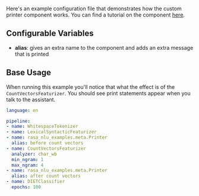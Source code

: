 Here's an example configuration file that demonstrates how the custom printer component works.
You can find a tutorial on the component [here](https://blog.rasa.com/custom-printer-component/).

## Configurable Variables

- **alias**: gives an extra name to the component and adds an extra message that is printed

## Base Usage

When running this example you'll notice that what the effect is of the `CountVectorsFeaturizer`.
You should see print statements appear when you talk to the assistant.

```yaml
language: en

pipeline:
- name: WhitespaceTokenizer
- name: LexicalSyntacticFeaturizer
- name: rasa_nlu_examples.meta.Printer
  alias: before count vectors
- name: CountVectorsFeaturizer
  analyzer: char_wb
  min_ngram: 1
  max_ngram: 4
- name: rasa_nlu_examples.meta.Printer
  alias: after count vectors
- name: DIETClassifier
  epochs: 100
```
